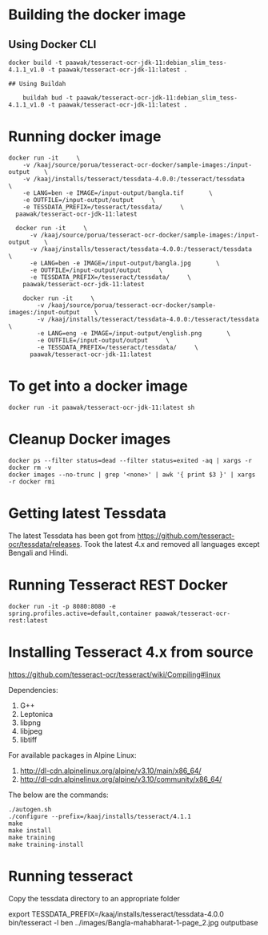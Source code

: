 # Building the docker image
## Using Docker CLI

    docker build -t paawak/tesseract-ocr-jdk-11:debian_slim_tess-4.1.1_v1.0 -t paawak/tesseract-ocr-jdk-11:latest .

    ## Using Buildah

        buildah bud -t paawak/tesseract-ocr-jdk-11:debian_slim_tess-4.1.1_v1.0 -t paawak/tesseract-ocr-jdk-11:latest .

# Running docker image

    docker run -it     \
        -v /kaaj/source/porua/tesseract-ocr-docker/sample-images:/input-output    \
        -v /kaaj/installs/tesseract/tessdata-4.0.0:/tesseract/tessdata    \
        -e LANG=ben -e IMAGE=/input-output/bangla.tif       \
        -e OUTFILE=/input-output/output     \
        -e TESSDATA_PREFIX=/tesseract/tessdata/     \
      paawak/tesseract-ocr-jdk-11:latest

      docker run -it     \
          -v /kaaj/source/porua/tesseract-ocr-docker/sample-images:/input-output    \
          -v /kaaj/installs/tesseract/tessdata-4.0.0:/tesseract/tessdata    \
          -e LANG=ben -e IMAGE=/input-output/bangla.jpg       \
          -e OUTFILE=/input-output/output     \
          -e TESSDATA_PREFIX=/tesseract/tessdata/     \
        paawak/tesseract-ocr-jdk-11:latest

        docker run -it     \
            -v /kaaj/source/porua/tesseract-ocr-docker/sample-images:/input-output    \
            -v /kaaj/installs/tesseract/tessdata-4.0.0:/tesseract/tessdata    \
            -e LANG=eng -e IMAGE=/input-output/english.png       \
            -e OUTFILE=/input-output/output     \
            -e TESSDATA_PREFIX=/tesseract/tessdata/     \
          paawak/tesseract-ocr-jdk-11:latest

# To get into a docker image

    docker run -it paawak/tesseract-ocr-jdk-11:latest sh


# Cleanup Docker images

    docker ps --filter status=dead --filter status=exited -aq | xargs -r docker rm -v
    docker images --no-trunc | grep '<none>' | awk '{ print $3 }' | xargs -r docker rmi

# Getting latest Tessdata    

The latest Tessdata has been got from <https://github.com/tesseract-ocr/tessdata/releases>. Took the latest 4.x and removed all languages except Bengali and Hindi.

# Running Tesseract REST Docker

    docker run -it -p 8080:8080 -e spring.profiles.active=default,container paawak/tesseract-ocr-rest:latest

# Installing Tesseract 4.x from source

https://github.com/tesseract-ocr/tesseract/wiki/Compiling#linux

Dependencies:
1. G++
2. Leptonica
3. libpng
4. libjpeg
5. libtiff

For available packages in Alpine Linux:
1. http://dl-cdn.alpinelinux.org/alpine/v3.10/main/x86_64/
2. http://dl-cdn.alpinelinux.org/alpine/v3.10/community/x86_64/

The below are the commands:

    ./autogen.sh
    ./configure --prefix=/kaaj/installs/tesseract/4.1.1
    make
    make install
    make training
    make training-install

# Running tesseract

Copy the tessdata directory to an appropriate folder

export TESSDATA_PREFIX=/kaaj/installs/tesseract/tessdata-4.0.0
bin/tesseract -l ben ../images/Bangla-mahabharat-1-page_2.jpg outputbase
